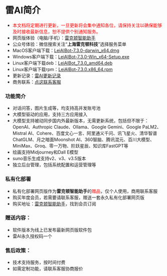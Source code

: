 # 雷AI简介

- <span style="color:red">本文档将定期进行更新，一旦更新将会集中通知各位，请保持关注以确保能够及时接收最新信息，恕不提供个别通知服务。</span>
- 网页版体验（电脑/手机）：[雷克顿智能助手](https://leiaibot.com)
- 公众号体验：微信搜索关注“**上海雷克顿科技**”选择服务菜单
- MacOS客户端下载：[LeiAIBot-7.3.0-darwin_x64.dmg](https://oss.leikeduntech.com/public/leiaibot_app/macos/LeiAIBot-7.3.0-darwin_x64.dmg)
- Windows客户端下载：[LeiAIBot-7.3.0-Win_x64-Setup.exe](https://oss.leikeduntech.com/public/leiaibot_app/windows/LeiAIBot-7.3.0-Win_x64-Setup.exe)
- Linux客户端下载deb：[LeiAIBot_7.3.0_amd64.deb](https://oss.leikeduntech.com/public/leiaibot_app/linux/leiaibot_7.3.0_amd64.deb)
- Linux客户端下载rpm：[LeiAIBot-7.3.0.x86_64.rpm](https://oss.leikeduntech.com/public/leiaibot_app/linux/leiaibot-7.3.0.x86_64.rpm)
- 更新记录：[雷AI更新记录](https://doc.weixin.qq.com/doc/w3_AfEA4Ab5APwK8WF6U9iRCiwzhyKHq?scode=AAQAlQdCABgah3XVZWAfEA4Ab5APw)
- 商务联系：[点这联系客服](https://work.weixin.qq.com/kfid/kfc08dccfdd8939f87b)

### 功能简介
- 对话问答，图片生成等，均支持高并发账号池
- 大模型驱动的应用，支持三方应用接入
- 大模型支持被动同步国内外最新版本，无需更新系统，包括但不限于：OpenAI、Authropic Claude、Ollama、Google Gemini、Google PaLM2、Mistral AI、Cohere、百度文心一言、阿里通义千问、讯飞星火、清华智谱ChatGLM、月之暗面Moonshot AI、360智脑、腾讯混元、百川大模型、MiniMax、Groq、零一万物、阶跃星辰、知识库FastGPT等
- 绘画支持Midjourney和Dall E模型
- suno音乐生成支持v2、v3、v3.5版本
- 独立后台管理，包括系统配置和运营管理等

### 私有化部署
- 私有化部署网页版作为**雷克顿智能助手**的<span style="color:red">赠品</span>，仅个人使用，商用联系客服
- 购买年度会员，若需要请联系客服，赠送一套永久私有化部署网页版
- 购买地址：[雷克顿智能助手](https://leiaibot.com)，找到会员订阅
### 赠送内容：
- 软件版本为线上已发布最新网页版软件包
- 雷AI永久授权码一个
### 售后政策：
- 技术支持服务，按时间付费
- 如需定制功能，请联系客服协商报价


